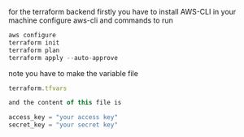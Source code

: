 for the terraform backend firstly you have to install AWS-CLI in your  machine
configure aws-cli and commands to run 
```javascript
aws configure
terraform init
terraform plan
terraform apply --auto-approve
```

note you have to make the variable file 
```javascript
terraform.tfvars

and the content of this file is

access_key = "your access key"
secret_key = "your secret key"
```
